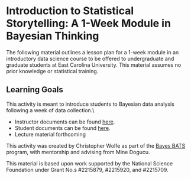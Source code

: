 # Introduction to Statistical Storytelling: A 1-Week Module in Bayesian Thinking
The following material outlines a lesson plan for a 1-week module in an introductory data science course to be offered to undergraduate and graduate students at East Carolina University. This material assumes no prior knowledge or statistical training. 

## Learning Goals
This activity is meant to introduce students to Bayesian data analysis following a week of data collection.\
  -  Instructor documents can be found [here](https://github.com/bayes-bats/tier2-anthro/blob/main/Classroom_Resources/BayesActivity/Instructor_File.qmd).
  -  Student documents can be found [here](https://github.com/bayes-bats/tier2-anthro/blob/main/Classroom_Resources/BayesActivity/Student_File.qmd).
  -  Lecture material forthcoming

This activity was created by Christopher Wolfe as part of the [Bayes BATS](https://www.stat.uci.edu/bayes-bats/) program, with mentorship and advising from Mine Dogucu.

This material is based upon work supported by the National Science Foundation under Grant No.s #2215879, #2215920, and #2215709.
